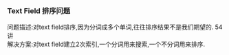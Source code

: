 ### Text Field 排序问题
问题描述:对text field排序,因为分词成多个单词,往往排序结果不是我们期望的.  54讲   
解决方案:对text field建立2次索引,一个分词用来搜索,一个不分词用来排序.